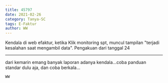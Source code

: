 ```yaml
---
title: 45797
date: 2021-02-26
category: Tanya-SC
tags: E-Faktur
author: WW
---
```


Kendala di web efaktur, ketika Klik monitoring spt, muncul tampilan "terjadi kesalahan saat mengambil data". Pengakuan dari tanggal 24

---

dari kemarin emang banyak laporan adanya kendala...coba panduan standar dulu aja, dan coba berkala...

`WW`
